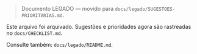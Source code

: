 > Documento LEGADO — movido para `docs/legado/SUGESTOES-PRIORITARIAS.md`.

Este arquivo foi arquivado. Sugestões e prioridades agora são rastreadas no `docs/CHECKLIST.md`.

Consulte também: `docs/legado/README.md`.
